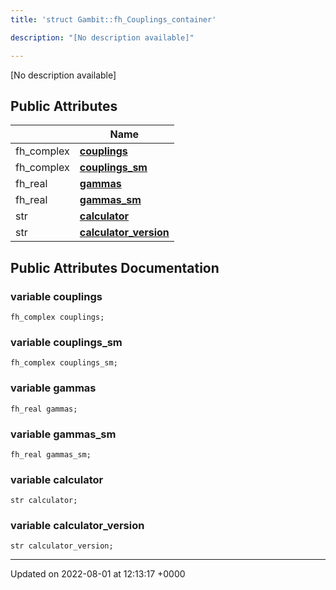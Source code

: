 ```yaml
---
title: 'struct Gambit::fh_Couplings_container'

description: "[No description available]"

---
```









[No description available]

## Public Attributes

|                | Name           |
| -------------- | -------------- |
| fh_complex | **[couplings](/documentation/code/classes/structgambit_1_1fh__couplings__container/#variable-couplings)**  |
| fh_complex | **[couplings_sm](/documentation/code/classes/structgambit_1_1fh__couplings__container/#variable-couplings-sm)**  |
| fh_real | **[gammas](/documentation/code/classes/structgambit_1_1fh__couplings__container/#variable-gammas)**  |
| fh_real | **[gammas_sm](/documentation/code/classes/structgambit_1_1fh__couplings__container/#variable-gammas-sm)**  |
| str | **[calculator](/documentation/code/classes/structgambit_1_1fh__couplings__container/#variable-calculator)**  |
| str | **[calculator_version](/documentation/code/classes/structgambit_1_1fh__couplings__container/#variable-calculator-version)**  |

## Public Attributes Documentation

### variable couplings

```
fh_complex couplings;
```


### variable couplings_sm

```
fh_complex couplings_sm;
```


### variable gammas

```
fh_real gammas;
```


### variable gammas_sm

```
fh_real gammas_sm;
```


### variable calculator

```
str calculator;
```


### variable calculator_version

```
str calculator_version;
```


-------------------------------

Updated on 2022-08-01 at 12:13:17 +0000